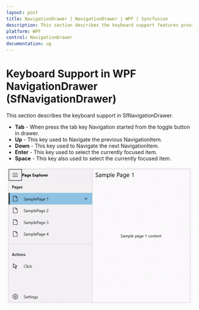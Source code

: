 ```yaml
---
layout: post
title: NavigationDrawer | NavigationDrawer | WPF | Syncfusion
description: This section describes the keyboard support features provided for the WPF platform in the SfNavigationDrawer. 
platform: WPF
control: NavigationDrawer
documentation: ug
---
```


#  Keyboard Support in WPF NavigationDrawer (SfNavigationDrawer)

This section describes the keyboard support in SfNavigationDrawer.

* **Tab** - When press the tab key Navigation started from the toggle button in drawer.   
* **Up** - This key used to Navigate the previous NavigationItem.
* **Down** - This key used to Navigate the next NavigationItem. 
* **Enter** - This key used to select the currently focused item.
* **Space** - This key also used to select the currently focused item.

![Keyboard_Support](Keyboard_Support_image/Keyboard_Support.gif)